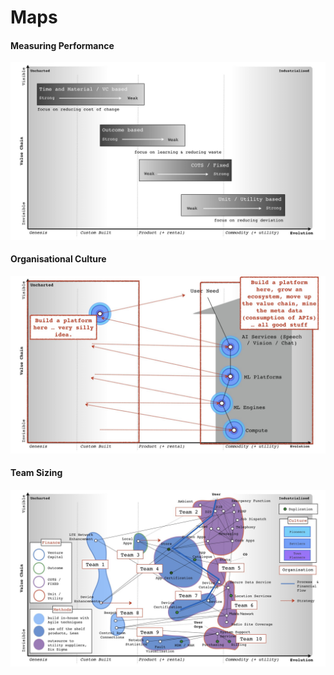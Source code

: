 # Maps

#### Measuring Performance
[![Measuring Performance](/img/measure-performance.jpeg)](https://threadreaderapp.com/thread/1158345324005601283.html)

#### Organisational Culture
[![Organisational Culture](/img/organisational-culture.jpeg)](https://threadreaderapp.com/thread/1164499389337034753.html)

#### Team Sizing
[![Team Sizing](/img/team-sizing.jpeg)](https://threadreaderapp.com/thread/1158762383784984578.html)
